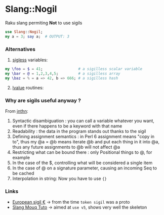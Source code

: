 # Slang::Nogil

Raku slang permiting __Not__ to use sigils

```raku
use Slang::Nogil;
my a = 3; say a;  # OUTPUT: 3
```


### Alternatives

1. [sigless](https://opensource.com/article/18/9/using-sigils-perl-6) variables:

```raku
my \foo = $ = 41;                # a sigilless scalar variable
my \bar = @ = 1,2,3,4,5;         # a sigilless array
my \baz = % = a => 42, b => 666; # a sigilless hash
```

2. [lvalue](http://www.dlugosz.com/Perl6/web/lvalues.html) routines:


### Why are sigils useful anyway ?

From [jnthn](https://stackoverflow.com/questions/50399784):

1. Syntactic disambiguation : you can call a variable whatever you want, even if there happens to be a keyword with that name
2. Readability : the data in the program stands out thanks to the sigil
3. Defining assignment semantics : in Perl 6 assignment means "copy in to", thus my @a = @b means iterate @b and put each thing in it into @a, thus any future assignments to @b will not affect @a
4. Restricting what can be bound there : only Positional things to @, for example
5. In the case of the $, controlling what will be considered a single item
6. In the case of @ on a signature parameter, causing an incoming Seq to be cached
7. Interpolation in string: Now you have to use `{}`


### Links

* [European sigil €](https://raku-musings.com/eu.html) -> from the time `token sigil` was a proto
* [Slang Mouq Tuto](https://mouq.github.io/slangs.html) -> aimed at `use v5`, shows very well the skeleton

